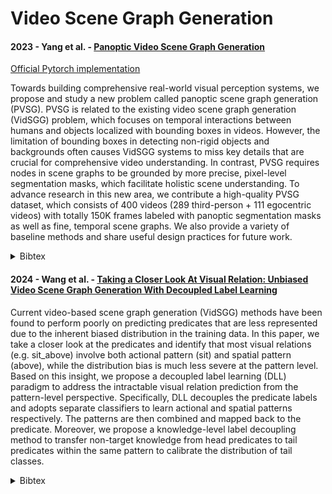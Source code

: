 # Video Scene Graph Generation

#### 2023 - Yang et al. - [Panoptic Video Scene Graph Generation](https://openaccess.thecvf.com/content/CVPR2023/papers/Yang_Panoptic_Video_Scene_Graph_Generation_CVPR_2023_paper.pdf)

[Official Pytorch implementation](https://github.com/LilyDaytoy/OpenPVSG)

Towards building comprehensive real-world visual perception systems, we propose and study a new problem called panoptic scene graph generation (PVSG). 
PVSG is related to the existing video scene graph generation (VidSGG) problem, which focuses on temporal interactions between humans and objects localized with bounding boxes in videos.
However, the limitation of bounding boxes in detecting non-rigid objects and backgrounds often causes VidSGG systems to miss key details that are crucial for comprehensive video understanding.
In contrast, PVSG requires nodes in scene graphs to be grounded by more precise, pixel-level segmentation masks, which facilitate holistic scene understanding.
To advance research in this new area, we contribute a high-quality PVSG dataset, which consists of 400 videos (289 third-person + 111 egocentric videos) with totally 150K frames labeled with panoptic segmentation masks as well as fine, temporal scene graphs. 
We also provide a variety of baseline methods and share useful design practices for future work.

<details>
<summary>Bibtex</summary>
 
```
@inproceedings{yang2023pvsg,
    author = {Yang, Jingkang and Peng, Wenxuan and Li, Xiangtai and Guo, Zujin and Chen, Liangyu and Li, Bo and Ma, Zheng and Zhou, Kaiyang and Zhang, Wayne and Loy, Chen Change and Liu, Ziwei},
    title = {Panoptic Video Scene Graph Generation},
    booktitle = {CVPR},
    year = {2023},
}
```

</details>


#### 2024 - Wang et al. - [Taking a Closer Look At Visual Relation: Unbiased Video Scene Graph Generation With Decoupled Label Learning](https://arxiv.org/abs/2303.13209v1)

Current video-based scene graph generation (VidSGG) methods have been found to perform poorly on predicting predicates that are less represented due to the inherent biased distribution in the training data. 
In this paper, we take a closer look at the predicates and identify that most visual relations (e.g. sit_above) involve both actional pattern (sit) and spatial pattern (above), while the distribution bias is much less severe at the pattern level. 
Based on this insight, we propose a decoupled label learning (DLL) paradigm to address the intractable visual relation prediction from the pattern-level perspective. 
Specifically, DLL decouples the predicate labels and adopts separate classifiers to learn actional and spatial patterns respectively. The patterns are then combined and mapped back to the predicate. 
Moreover, we propose a knowledge-level label decoupling method to transfer non-target knowledge from head predicates to tail predicates within the same pattern to calibrate the distribution of tail classes.

<details>
<summary>Bibtex</summary>
 
```
@article{DBLP:journals/tmm/WangLCJYX24,
  author       = {Wenqing Wang and
                  Yawei Luo and
                  Zhiqing Chen and
                  Tao Jiang and
                  Yi Yang and
                  Jun Xiao},
  title        = {Taking a Closer Look At Visual Relation: Unbiased Video Scene Graph
                  Generation With Decoupled Label Learning},
  journal      = {{IEEE} Trans. Multim.},
  volume       = {26},
  pages        = {5718--5728},
  year         = {2024},
  url          = {https://doi.org/10.1109/TMM.2023.3338078},
  doi          = {10.1109/TMM.2023.3338078},
  timestamp    = {Mon, 15 Apr 2024 08:25:39 +0200},
  biburl       = {https://dblp.org/rec/journals/tmm/WangLCJYX24.bib},
  bibsource    = {dblp computer science bibliography, https://dblp.org}
}
```

</details>
